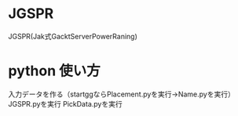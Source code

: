 # JGSPR
JGSPR(Jak式GacktServerPowerRaning)

# python 使い方

入力データを作る（startggならPlacement.pyを実行→Name.pyを実行）
JGSPR.pyを実行
PickData.pyを実行
